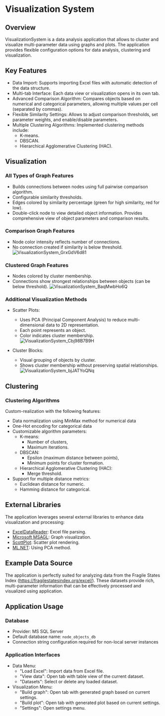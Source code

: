 # Visualization System

## Overview

VisualizationSystem is a data analysis application that allows to cluster and visualize multi-parameter data using graphs and plots.
The application provides flexible configuration options for data analysis, clustering and visualization.

## Key Features

- Data Import: Supports importing Excel files with automatic detection of the data structure.
- Multi-tab Interface: Each data view or visualization opens in its own tab.
- Advanced Comparison Algorithm: Compares objects based on numerical and categorical parameters, allowing multiple values per cell (separated by commas).
- Flexible Similarity Settings: Allows to adjust comparison thresholds, set parameter weights, and enable/disable parameters.
- Multiple Clustering Algorithms: Implemented clustering methods include:
  - K-means.
  - DBSCAN.
  - Hierarchical Agglomerative Clustering (HAC).

## Visualization

### All Types of Graph Features
- Builds connections between nodes using full pairwise comparison algorithm.
- Configurable similarity thresholds.
- Edges colored by similarity percentage (green for high similarity, red for low).
- Double-click node to view detailed object information. Provides comprehensive view of object parameters and comparison results.

### Comparison Graph Features
- Node color intensity reflects number of connections.
- No connection created if similarity is below threshold.
![VisualizationSystem_GrxGdV6d81](https://github.com/user-attachments/assets/b5e32def-7a15-4579-b7e0-9b756a5bef14)

### Clustered Graph Features
- Nodes colored by cluster membership.
- Connections show strongest relationships between objects (can be below threshold).
![VisualizationSystem_BaqMwbHo6Q](https://github.com/user-attachments/assets/fd9c210a-d5b7-4db7-ba33-a537bfee7dc2)

### Additional Visualization Methods
- Scatter Plots: 
  - Uses PCA (Principal Component Analysis) to reduce multi-dimensional data to 2D representation.
  - Each point represents an object.
  - Color indicates cluster membership.
![VisualizationSystem_Cbj98B7B9H](https://github.com/user-attachments/assets/dcc855c7-961b-4a9b-8502-96424f559199)

- Cluster Blocks:
  - Visual grouping of objects by cluster.
  - Shows cluster membership without preserving spatial relationships.
![VisualizationSystem_bjJATYoQNq](https://github.com/user-attachments/assets/06a76d6f-821e-4f1b-8ce8-5b8fb447f12c)

## Clustering

### Clustering Algorithms
Custom-realization with the following features:
- Data normalization using MinMax method for numerical data
- One-Hot encoding for categorical data
- Customizable algorithm parameters:
  - K-means: 
    - Number of clusters,
    - Maximum iterations.
  - DBSCAN:
    - Epsilon (maximum distance between points),
    - Minimum points for cluster formation.
  - Hierarchical Agglomerative Clustering (HAC):
    - Merge threshold.
- Support for multiple distance metrics:
  - Euclidean distance for numeric.
  - Hamming distance for categorical.

## External Libraries

The application leverages several external libraries to enhance data visualization and processing:
- [ExcelDataReader](https://github.com/ExcelDataReader/ExcelDataReader): Excel file parsing.
- [Microsoft MSAGL](https://github.com/microsoft/automatic-graph-layout): Graph visualization.
- [ScottPlot](https://scottplot.net/): Scatter plot rendering.
- [ML.NET](https://dotnet.microsoft.com/apps/machinelearning-ai/ml-dotnet): Using PCA method.

## Example Data Source

The application is perfectly suited for analyzing data from the Fragile States Index (https://fragilestatesindex.org/excel/).
These datasets provide rich, multi-parameter information that can be effectively processed and visualized using application.

## Application Usage

### Database
- Provider: MS SQL Server
- Default database name: `node_objects_db`
- Connection string configuration required for non-local server instances

### Application Interfaces
- Data Menu:
  - "Load Excel": Import data from Excel file.
  - "View data": Open tab with table view of the current dataset.
  - "Datasets": Select or delete any loaded dataset.
- Visualization Menu:
  - "Build graph": Open tab with generated graph based on current settings.
  - "Build plot": Open tab with generated plot based on current settings.
  - "Settings": Open settings menu.
